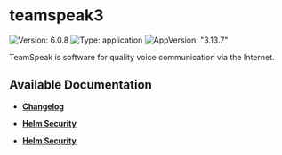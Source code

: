 # teamspeak3

![Version: 6.0.8](https://img.shields.io/badge/Version-6.0.8-informational?style=flat-square) ![Type: application](https://img.shields.io/badge/Type-application-informational?style=flat-square) ![AppVersion: "3.13.7"](https://img.shields.io/badge/AppVersion-"3.13.7"-informational?style=flat-square)

TeamSpeak is software for quality voice communication via the Internet.

## Available Documentation

- [**Changelog**](CHANGELOG)

- [**Helm Security**](container-security)

- [**Helm Security**](helm-security)

